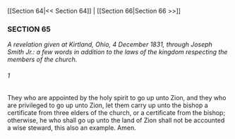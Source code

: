 [[Section 64|<< Section 64]]  |  [[Section 66|Section 66 >>]]

### SECTION 65

*A revelation given at Kirtland, Ohio, 4 December 1831, through Joseph Smith Jr.: a few words in addition to the laws of the kingdom respecting the members of the church.*

###### 1
They who are appointed by the holy spirit to go up unto Zion, and they who are privileged to go up unto Zion, let them carry up unto the bishop a certificate from three elders of the church, or a certificate from the bishop; otherwise, he who shall go up unto the land of Zion shall not be accounted a wise steward, this also an example. Amen.
